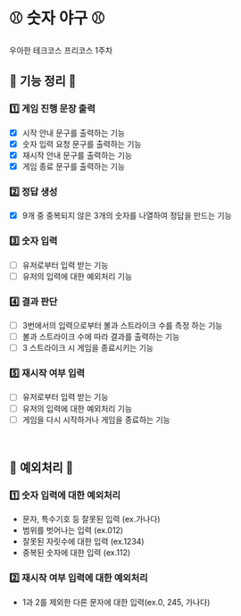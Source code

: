# :baseball: 숫자 야구 :baseball:
우아한 테크코스 프리코스 1주차 


## :potato: 기능 정리 :potato:
### :one: 게임 진행 문장 출력
* [X] 시작 안내 문구를 출력하는 기능
* [X] 숫자 입력 요청 문구를 출력하는 기능
* [X] 재시작 안내 문구를 출력하는 기능
* [X] 게임 종료 문구를 출력하는 기능

### :two: 정답 생성
* [X] 9개 중 중복되지 않은 3개의 숫자를 나열하여 정답을 만드는 기능

### :three: 숫자 입력
* [ ] 유저로부터 입력 받는 기능
* [ ] 유저의 입력에 대한 예외처리 기능

### :four: 결과 판단
* [ ] 3번에서의 입력으로부터 볼과 스트라이크 수를 측정 하는 기능
* [ ] 볼과 스트라이크 수에 따라 결과를 출력하는 기능
* [ ] 3 스트라이크 시 게임을 종료시키는 기능

### :five: 재시작 여부 입력
* [ ] 유저로부터 입력 받는 기능
* [ ] 유저의 입력에 대한 예외처리 기능
* [ ] 게임을 다시 시작하거나 게임을 종료하는 기능

<br/>

## :triangular_ruler: 예외처리 :triangular_ruler:
### :one: 숫자 입력에 대한 예외처리
* 문자, 특수기호 등 잘못된 입력 (ex.가나다)
* 범위를 벗어나는 입력 (ex.012)
* 잘못된 자릿수에 대한 입력 (ex.1234)
* 중복된 숫자에 대한 입력 (ex.112)

### :two: 재시작 여부 입력에 대한 예외처리
* 1과 2를 제외한 다른 문자에 대한 입력(ex.0, 245, 가나다)